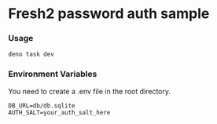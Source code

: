 # Fresh2 password auth sample

### Usage

```
deno task dev
```

### Environment Variables

You need to create a .env file in the root directory.

```env .env
DB_URL=db/db.sqlite
AUTH_SALT=your_auth_salt_here
```